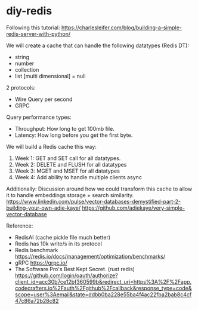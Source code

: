# diy-redis

Following this tutorial: https://charlesleifer.com/blog/building-a-simple-redis-server-with-python/

We will create a cache that can handle the following datatypes (Redis DT):
- string
- number
- collection
- list [multi dimensional]
= null

 

2 protocols:
- Wire Query per second
- GRPC

 

Query performance types:
- Throughput: How long to get 100mb file.
- Latency: How long before you get the first byte.

We will build a Redis cache this way:
1. Week 1: GET and SET call for all datatypes.
2. Week 2: DELETE and FLUSH for all datatypes
3. Week 3: MGET and MSET for all datatypes
4. Week 4: Add ability to handle multiple clients async 

Additionally: Discussion around how we could transform this cache to allow it to handle embeddings storage + search similarity. https://www.linkedin.com/pulse/vector-databases-demystified-part-2-building-your-own-adie-kaye/ https://github.com/adiekaye/very-simple-vector-database
 

Reference:
- RedisAI (cache pickle file much better)
- Redis has 10k write/s in its protocol
- Redis benchmark https://redis.io/docs/management/optimization/benchmarks/
- gRPC https://grpc.io/
- The Software Pro's Best Kept Secret.  (rust redis) https://github.com/login/oauth/authorize?client_id=acc30b7ce12bf360599b&redirect_uri=https%3A%2F%2Fapp.codecrafters.io%2Fauth%2Fgithub%2Fcallback&response_type=code&scope=user%3Aemail&state=ddbb0ba228e55ba4f4ac22fba2bab8c4cf47c86a72b28c82
